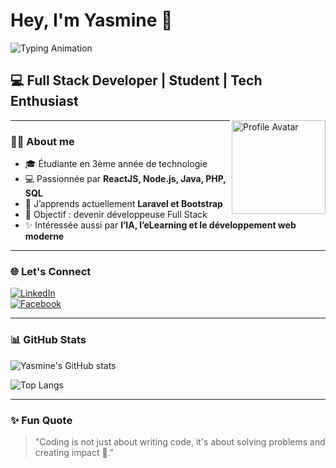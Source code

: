 # Hey, I'm Yasmine 👋  
![Typing Animation](https://readme-typing-svg.demolab.com?font=Fira+Code&pause=1000&color=FF5733&width=435&lines=Full+Stack+Developer;Student+in+Technology;Passionate+about+AI+%26+Web+Dev)

## 💻 Full Stack Developer | Student | Tech Enthusiast  
<img src="https://img.freepik.com/premium-vector/portrait-jeune-femme-gaie-lunettes-dans-vetements-style-decontracte-isole-illustration-vectorielle_22926546.jpg" 
     alt="Profile Avatar" width="150" align="right" />



---

### 👩‍🎓 About me
- 🎓 Étudiante en 3ème année de technologie  
- 💻 Passionnée par **ReactJS, Node.js, Java, PHP, SQL**  
- 🌱 J’apprends actuellement **Laravel et Bootstrap**  
- 🎯 Objectif : devenir développeuse Full Stack  
- ✨ Intéressée aussi par **l’IA, l’eLearning et le développement web moderne**  

---

### 🌐 Let's Connect
[![LinkedIn](https://img.shields.io/badge/LinkedIn-Connect-blue?style=for-the-badge&logo=linkedin)](https://www.linkedin.com/in/yasmine-hassine-b56a122a5/)  
[![Facebook](https://img.shields.io/badge/Facebook-Connect-blue?style=for-the-badge&logo=facebook)](https://www.facebook.com/yasmine.hassine.645016)  

---

### 📊 GitHub Stats  
![Yasmine's GitHub stats](https://github-readme-stats.vercel.app/api?username=YasmineHassine&show_icons=true&theme=radical)  

![Top Langs](https://github-readme-stats.vercel.app/api/top-langs/?username=YasmineHassine&layout=compact&theme=radical)  

---

### ✨ Fun Quote
> "Coding is not just about writing code, it's about solving problems and creating impact 🚀."
